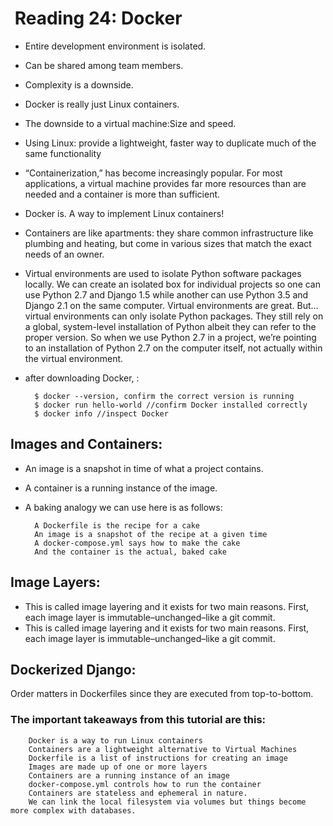 #  Reading 24: Docker

- Entire development environment is isolated.
- Can be shared among team members.
- Complexity is a downside.
- Docker is really just Linux containers.
- The downside to a virtual machine:Size and speed.
- Using Linux: provide a lightweight, faster way to duplicate much of the same functionality
- “Containerization,” has become increasingly popular. For most applications, a virtual machine provides far more resources than are needed and a container is more than sufficient.
- Docker is. A way to implement Linux containers!
- Containers are like apartments: they share common infrastructure like plumbing and heating, but come in various sizes that match the exact needs of an owner.
- Virtual environments are used to isolate Python software packages locally. We can create an isolated box for individual projects so one can use Python 2.7 and Django 1.5 while another can use Python 3.5 and Django 2.1 on the same computer. Virtual environments are great. But…virtual environments can only isolate Python packages. They still rely on a global, system-level installation of Python albeit they can refer to the proper version. So when we use Python 2.7 in a project, we’re pointing to an installation of Python 2.7 on the computer itself, not actually within the virtual environment.

- after downloading Docker, :
        
        $ docker --version, confirm the correct version is running
        $ docker run hello-world //confirm Docker installed correctly 
        $ docker info //inspect Docker

## Images and Containers:
- An image is a snapshot in time of what a project contains.
- A container is a running instance of the image.
- A baking analogy we can use here is as follows:

        A Dockerfile is the recipe for a cake
        An image is a snapshot of the recipe at a given time
        A docker-compose.yml says how to make the cake
        And the container is the actual, baked cake

## Image Layers: 
- This is called image layering and it exists for two main reasons. First, each image layer is immutable–unchanged–like a git commit.
- This is called image layering and it exists for two main reasons. First, each image layer is immutable–unchanged–like a git commit.

## Dockerized Django:
Order matters in Dockerfiles since they are executed from top-to-bottom.


### The important takeaways from this tutorial are this:

        Docker is a way to run Linux containers
        Containers are a lightweight alternative to Virtual Machines
        Dockerfile is a list of instructions for creating an image
        Images are made up of one or more layers
        Containers are a running instance of an image
        docker-compose.yml controls how to run the container
        Containers are stateless and ephemeral in nature. 
        We can link the local filesystem via volumes but things become more complex with databases.